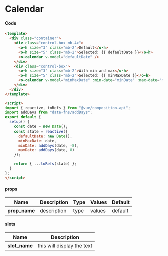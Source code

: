 # Calendar

<Demo componentName="examples-calendar-doc" />

#### Code
```html
<template>
  <div class="container">
    <div class="control-box mb-4x">
      <o-h size="3" class="mb-2">Default</o-h>
      <o-h size="5" class="mb-2">Selected: {{ defaultDate }}</o-h>
      <o-calendar v-model="defaultDate" />
    </div>
    <div class="control-box">
      <o-h size="3" class="mb-2">With min and max</o-h>
      <o-h size="5" class="mb-2">Selected: {{ minMaxDate }}</o-h>
      <o-calendar v-model="minMaxDate" :min-date="minDate" :max-date="maxDate" />
    </div>
  </div>
</template>

<script>
import { reactive, toRefs } from "@vue/composition-api";
import addDays from "date-fns/addDays";
export default {
  setup() {
    const date = new Date();
    const state = reactive({
      defaultDate: new Date(),
      minMaxDate: date,
      minDate: addDays(date, -8),
      maxDate: addDays(date, 8)
    });

    return { ...toRefs(state) };
  }
};
</script>
```

#### props

|Name|Description|Type|Values|Default|
|---|---|---|---|---|
|**prop_name**|description|type|values|default|

#### slots

|Name|Description|
|---|---|
|**slot_name**|this will display the text|

<portal-target name="octo-modals" transition="o-modal-transition" multiple />
<portal-target name="octo-datepicker" />
